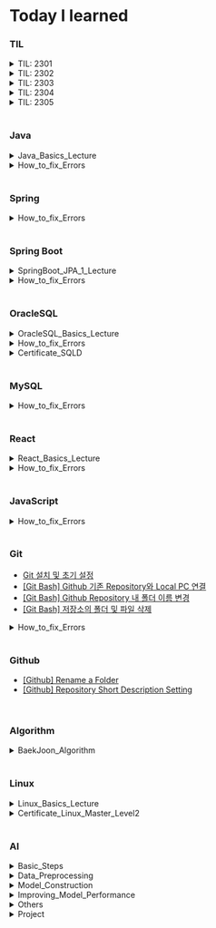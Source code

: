 # Today I learned

### TIL
<details>
<summary>TIL: 2301</summary>

- [230113_TIL](https://hj0216.tistory.com/2)  
- [230114_TIL](https://hj0216.tistory.com/4)
- [230115_TIL](https://hj0216.tistory.com/8)
- [230116_TIL](https://hj0216.tistory.com/14)
- [230117_TIL](https://hj0216.tistory.com/19)
- [230118_TIL](https://hj0216.tistory.com/22)
- [230119_TIL](https://hj0216.tistory.com/25)
- [230120_TIL](https://hj0216.tistory.com/27)
- [230121_TIL](https://hj0216.tistory.com/35)
- [230122_TIL](https://hj0216.tistory.com/37)
- [230123_TIL](https://hj0216.tistory.com/46)
- [230124_TIL](https://hj0216.tistory.com/55)
- [230125_TIL](https://hj0216.tistory.com/64)
- [230126_TIL](https://hj0216.tistory.com/66)
- [230127_TIL](https://hj0216.tistory.com/71)
- [230128_TIL](https://hj0216.tistory.com/73)
- [230129_TIL](https://hj0216.tistory.com/75)
- [230130_TIL](https://hj0216.tistory.com/78)
- [230131_TIL](https://hj0216.tistory.com/79)
</details>



<details>
<summary>TIL: 2302</summary>

- [230201_TIL](https://hj0216.tistory.com/82)
- [230202_TIL](https://hj0216.tistory.com/83)
- [230203_TIL](https://hj0216.tistory.com/84)
- [230204_TIL](https://hj0216.tistory.com/89)
- [230205_TIL](https://hj0216.tistory.com/99)
- [230206_TIL](https://hj0216.tistory.com/102)
- [230207_TIL](https://hj0216.tistory.com/103)
- [230208_TIL](https://hj0216.tistory.com/104)
- [230209_TIL](https://hj0216.tistory.com/105)
- [230210_TIL](https://hj0216.tistory.com/106)
- [230211_TIL](https://hj0216.tistory.com/107)
- [230212_TIL](https://hj0216.tistory.com/112)
- [230213_TIL](https://hj0216.tistory.com/115)
- [230214_TIL](https://hj0216.tistory.com/117)
- [230215_TIL](https://hj0216.tistory.com/118)
- [230216_TIL](https://hj0216.tistory.com/119)
- [230217_TIL](https://hj0216.tistory.com/122)
- [230218_TIL](https://hj0216.tistory.com/127)
- [230219_TIL](https://hj0216.tistory.com/129)
- [230220_TIL](https://hj0216.tistory.com/134)
- [230221_TIL](https://hj0216.tistory.com/140)
- [230222_TIL](https://hj0216.tistory.com/146)
- [230223_TIL](https://hj0216.tistory.com/148)
- [230224_TIL](https://hj0216.tistory.com/152)
- [230225_TIL](https://hj0216.tistory.com/156)
- [230226_TIL](https://hj0216.tistory.com/161)
- [230227_TIL](https://hj0216.tistory.com/168)
- [230228_TIL](https://hj0216.tistory.com/175)
</details>



<details>
<summary>TIL: 2303</summary>

- [230301_TIL](https://hj0216.tistory.com/180)
- [230302_TIL](https://hj0216.tistory.com/186)
- [230303_TIL](https://hj0216.tistory.com/193)
- [230304_TIL](https://hj0216.tistory.com/201)
- [230305_TIL](https://hj0216.tistory.com/209)
- [230306_TIL](https://hj0216.tistory.com/217)
- [230307_TIL](https://hj0216.tistory.com/222)
- [230308_TIL](https://hj0216.tistory.com/231)
- [230309_TIL](https://hj0216.tistory.com/233)
- [230310_TIL](https://hj0216.tistory.com/237)
- [230311_TIL](https://hj0216.tistory.com/241)
- [230312_TIL](https://hj0216.tistory.com/243)
- [230313_TIL](https://hj0216.tistory.com/246)
- [230314_TIL](https://hj0216.tistory.com/250)
- [230315_TIL](https://hj0216.tistory.com/253)
- [230316_TIL](https://hj0216.tistory.com/256)
- [230317_TIL](https://hj0216.tistory.com/259)
- [230318_TIL](https://hj0216.tistory.com/263)
- [230319_TIL](https://hj0216.tistory.com/269)
- [230320_TIL](https://hj0216.tistory.com/273)
- [230321_TIL](https://hj0216.tistory.com/276)
- [230322_TIL](https://hj0216.tistory.com/278)
- [230323_TIL](https://hj0216.tistory.com/282)
- [230324_TIL](https://hj0216.tistory.com/284)
- [230325_TIL](https://hj0216.tistory.com/288)
- [230326_TIL](https://hj0216.tistory.com/291)
- [230327_TIL](https://hj0216.tistory.com/297)
- [230328_TIL](https://hj0216.tistory.com/303)
- [230329_TIL](https://hj0216.tistory.com/306)
- [230330_TIL](https://hj0216.tistory.com/307)
- [230331_TIL](https://hj0216.tistory.com/310)
</details>



<details>
<summary>TIL: 2304</summary>

- [230401_TIL](https://hj0216.tistory.com/316)
- [230402_TIL](https://hj0216.tistory.com/317)
- [230403_TIL](https://hj0216.tistory.com/325)
- [230404_TIL](https://hj0216.tistory.com/327)
- [230405_TIL](https://hj0216.tistory.com/332)
- [230406_TIL](https://hj0216.tistory.com/333)
- [230407_TIL](https://hj0216.tistory.com/336)
- [230408_TIL](https://hj0216.tistory.com/342)
- [230409_TIL](https://hj0216.tistory.com/344)
- [230410_TIL](https://hj0216.tistory.com/351)
- [230411_TIL](https://hj0216.tistory.com/352)
- [230412_TIL](https://hj0216.tistory.com/354)
- [230413_TIL](https://hj0216.tistory.com/357)
- [230414_TIL](https://hj0216.tistory.com/358)
- [230415_TIL](https://hj0216.tistory.com/360)
- [230416_TIL](https://hj0216.tistory.com/363)
- [230417_TIL](https://hj0216.tistory.com/365)
- [230418_TIL](https://hj0216.tistory.com/367)
- [230419_TIL](https://hj0216.tistory.com/370)
- [230420_TIL](https://hj0216.tistory.com/371)
- [230421_TIL](https://hj0216.tistory.com/374)
- [230422_TIL](https://hj0216.tistory.com/376)
- [230423_TIL](https://hj0216.tistory.com/378)
- [230424_TIL](https://hj0216.tistory.com/380)
- [230425_TIL](https://hj0216.tistory.com/382)
</details>



<details>
<summary>TIL: 2305</summary>

- [230503_TIL](https://hj0216.tistory.com/387)
- [230504_TIL](https://hj0216.tistory.com/389)
- [230505_TIL](https://hj0216.tistory.com/391)
- [230507_TIL](https://hj0216.tistory.com/395)
- [230513_TIL](https://hj0216.tistory.com/406)
- [230521_TIL](https://hj0216.tistory.com/424)
- [230527_TIL](https://hj0216.tistory.com/455)
</details>
<br/>





### Java
<details>
<summary>Java_Basics_Lecture</summary>

- [[자바의 정석_기초편] Chapter02. 변수(Variable)](https://hj0216.tistory.com/85)
- [[자바의 정석_기초편] Chapter03. 연산자(Operator)](https://hj0216.tistory.com/90)
- [[자바의 정석_기초편] Chapter04. 조건문(If)과 반복문(While, For)_1](https://hj0216.tistory.com/324)
- [[자바의 정석_기초편] Chapter04. 조건문(If)과 반복문(While, For)_2](https://hj0216.tistory.com/328)
- [[자바의 정석_기초편] Chapter05. 배열(Array)_1](https://hj0216.tistory.com/330)
- [[자바의 정석_기초편] Chapter05. 배열(Array)_2](https://hj0216.tistory.com/334)
- [[자바의 정석_기초편] Chapter06. 객체지향 언어(Object Oriented Language)_1](https://hj0216.tistory.com/337)
- [[자바의 정석_기초편] Chapter06. 객체지향 언어(Object Oriented Language)_2](https://hj0216.tistory.com/341)
- [[자바의 정석_기초편] Chapter06. 객체지향 언어(Object Oriented Language)_3](https://hj0216.tistory.com/345)
- [[자바의 정석_기초편] Chapter07. 객체지향(Object Oriented)_1](https://hj0216.tistory.com/349)
- [[자바의 정석_기초편] Chapter07. 객체지향(Object Oriented)_2](https://hj0216.tistory.com/394)
- [[자바의 정석_기초편] Chapter07. 객체지향(Object Oriented)_3](https://hj0216.tistory.com/398)
- [[자바의 정석_기초편] Chapter07. 객체지향(Object Oriented)_4](https://hj0216.tistory.com/401)
- [[자바의 정석_기초편] Chapter07. 객체지향(Object Oriented)_5](https://hj0216.tistory.com/403)
- [[자바의 정석_기초편] Chapter08. 예외처리(Exception)](https://hj0216.tistory.com/405)
- [[자바의 정석_기초편] Chapter09. java.lang package / Useful class_1](https://hj0216.tistory.com/409)
- [[자바의 정석_기초편] Chapter09. java.lang package / Useful class_2](https://hj0216.tistory.com/417)
- [[자바의 정석_기초편] Chapter10. 날짜와 시간 & 형식화](https://hj0216.tistory.com/422)
- [[자바의 정석_기초편] Chapter11. 컬렉션 프레임워크 (Collections framework)_1](https://hj0216.tistory.com/443)
</details>



<details>
<summary>How_to_fix_Errors</summary>

- [[해결 방법] Cannot invoke getClass() on the primitive type double](https://hj0216.tistory.com/136)
- [[해결 방법] Cannot store to char array because ... is null](https://hj0216.tistory.com/108)
- [[해결 방법] java.util.ConcurrentModificationException](https://hj0216.tistory.com/121)
- [[해결 방법] java.util.IllegalFormatPrecisionException: 2](https://hj0216.tistory.com/123)
- [[해결 방법] java.io.NotSerializableException](https://hj0216.tistory.com/124)
- [[해결 방법] java.io.InvalidClassException](https://hj0216.tistory.com/125)
- [[해결 방법] java.lang.ArrayIndexOutOfBoundsException](https://hj0216.tistory.com/131)
- [[해결 방법] java.util.NoSuchElementException](https://hj0216.tistory.com/313)
- [[해결 방법] java.lang.NumberFormatException](https://hj0216.tistory.com/319)
- [[해결 방법] java.lang.ClassNotFoundException: oracle.jdbc.driver.OracleDriver](https://hj0216.tistory.com/143)
- [[해결 방법] java.sql.SQLException: 부적합한 열 인덱스](https://hj0216.tistory.com/142)
- [[해결 방법] Resource leak: '...' is never closed](https://hj0216.tistory.com/114)
- [[해결 방법] The method is ambiguous for the type Class](https://hj0216.tistory.com/346)
- [[해결 방법] The local variable a may not have been initialized](https://hj0216.tistory.com/109)
- [[해결 방법] Type mismatch: cannot convert from int to char](https://hj0216.tistory.com/120)
- [[해결 방법] Type '...' already exists with same name but different case.](https://hj0216.tistory.com/149)
- [[해결 방법] Unhandled exception type ParseException](https://hj0216.tistory.com/116)
- [[해결 방법] Server Tomcat v9.0 Server at localhost failed to start.](https://hj0216.tistory.com/154)
- [[해결 방법] Variable cannot be resolved to a variable](https://hj0216.tistory.com/111)
</details>
<br/>





### Spring
<details>
<summary>How_to_fix_Errors</summary>

- [[해결 방법] No default constructor found](https://hj0216.tistory.com/340)
- [[해결 방법] nested exception is java.lang.NullPointerException](https://hj0216.tistory.com/347)
</details>
<br/>





### Spring Boot
<details>
<summary>SpringBoot_JPA_1_Lecture</summary>

- [[SpringBoot_JPA_1] resources/static and templates](https://hj0216.tistory.com/421)
- [[SpringBoot_JPA_1] @Embeddable, @Embedded](https://hj0216.tistory.com/428)
- [[SpringBoot_JPA_1] @OneToMany, @ManyToOne](https://hj0216.tistory.com/429)
- [[SpringBoot_JPA_1] @Inheritance @DiscriminatorColumn](https://hj0216.tistory.com/430)
- [[SpringBoot_JPA_1] @Enumerated](https://hj0216.tistory.com/433)
- [[SpringBoot_JPA_1] @JoinTable](https://hj0216.tistory.com/434)
- [[SpringBoot_JPA_1] JPA Entity Default Constructor](https://hj0216.tistory.com/435)
- [[SpringBoot_JPA_1] FetchType.LAZY, EAGER](https://hj0216.tistory.com/444)
- [[SpringBoot_JPA_1] Cascade Type](https://hj0216.tistory.com/445)
- [[SpringBoot_JPA_1] Injection](https://hj0216.tistory.com/446)
- [[SpringBoot_JPA_1] create Private Method](https://hj0216.tistory.com/450)
- [[SpringBoot_JPA_1] StringUtils.hasText()](https://hj0216.tistory.com/451)
- [[SpringBoot_JPA_1] Dirty Checking & Merge](https://hj0216.tistory.com/458)
- [[SpringBoot_JPA_1] @Transactional](https://hj0216.tistory.com/465)
- [[SpringBoot_JPA_1] @NoArgsConstructor](https://hj0216.tistory.com/470)
- [[SpringBoot_JPA_1] TypedQuery](https://hj0216.tistory.com/483)
</details>



<details>
<summary>How_to_fix_Errors</summary>

- [[해결 방법] No EntityManager with actual transaction available for current thread](https://hj0216.tistory.com/426)
- [[해결 방법] SQLGrammarException: could not prepare statement](https://hj0216.tistory.com/427)
- [[해결 방법] nested exception is org.hibernate.DuplicateMappingException](https://hj0216.tistory.com/432)
- [[해결 방법] Unable to create requested service](https://hj0216.tistory.com/447)
- [[해결 방법] org.springframework.validation.BindException:](https://hj0216.tistory.com/452)
- [[해결 방법] Request method 'POST' not supported](https://hj0216.tistory.com/457)
- [[해결 방법] org.hibernate.hql.internal.ast.QuerySyntaxException: unexpected token: .](https://hj0216.tistory.com/462)
- [[해결 방법] No matching variant of org.springframework.boot:spring-boot-gradle-plugin:3.1.0 was found](https://hj0216.tistory.com/463)
- [[해결 방법] Whitelabel Error Page](https://hj0216.tistory.com/467)
- [[해결 방법] import org.springframework cannot be resolved](https://hj0216.tistory.com/468)
- [[해결 방법] No projects are found to import](https://hj0216.tistory.com/469)
</details>
<br/>





### OracleSQL
<details>
<summary>OracleSQL_Basics_Lecture</summary>

- [Oracle SQL 강의 - 01강 학습 안내(SQL, DB, DBMS의 의미와 필요성)](https://hj0216.tistory.com/18)
- [Oracle SQL 강의 - 02강 오라클 DBMS 18c XE 설치하기](https://hj0216.tistory.com/58)
- [Oracle SQL 강의 - 03강 SQL Developer 설치하기](https://hj0216.tistory.com/65)
- [Oracle SQL 강의 - 04강 오라클 PDB 서버에 접속하기](https://hj0216.tistory.com/110)
- [Oracle SQL 강의 - 05강 수업용 사용자와 데이터베이스 생성하기](https://hj0216.tistory.com/113)
- [Oracle SQL 강의 - 06강 MEMBER 테이블 생성하기](https://hj0216.tistory.com/132)
- [Oracle SQL 강의 - 07강 오라클 데이터 형식 #1 (문자 형식)](https://hj0216.tistory.com/135)
- [Oracle SQL 강의 - 08강 오라클 데이터 형식 #2 (숫자,날짜 형식)](https://hj0216.tistory.com/141)
- [Oracle SQL 강의 - 09강 테이블 수정하기(ALTER TABLE)](https://hj0216.tistory.com/151)
- [Oracle SQL 강의 - 10강 SQL 쿼리 연습을 테이블 준비하기](https://hj0216.tistory.com/153)
- [Oracle SQL 강의 - 11강 데이터 조작하기 #1 (INSERT/SELECT)](https://hj0216.tistory.com/157)
- [Oracle SQL 강의 - 12강 데이터 조작하기 #2 (UPDATE/DELETE)](https://hj0216.tistory.com/162)
- [Oracle SQL 강의 - 13강 Transaction 처리를 위한 Commit/RollBack](https://hj0216.tistory.com/169)
- [Oracle SQL 강의 - 14강 연산을 통한 데이터 조회 (산술 연산자)](https://hj0216.tistory.com/178)
- [Oracle SQL 강의 - 15강 비교연산자(=,!=,^=,...)](https://hj0216.tistory.com/188)
- [Oracle SQL 강의 - 16강 관계연산자(AND, OR, BETWEEN, IN)](https://hj0216.tistory.com/195)
- [Oracle SQL 강의 - 17강 패턴 비교 연산자(LIKE, %, _ )](https://hj0216.tistory.com/202)
- [Oracle SQL 강의 - 18강 정규식을 이용한 패턴 비교(REGEX_LIKE)](https://hj0216.tistory.com/210)
- [Oracle SQL 강의 - 19강 문자열 비교를 위한 정규식(^\D\w+@...)](https://hj0216.tistory.com/218)
- [Oracle SQL 강의 - 20강 ROWNUM 그리고 행 제한하기](https://hj0216.tistory.com/225)
- [Oracle SQL 강의 - 21강 중복 값 제거하기 DISTINCT](https://hj0216.tistory.com/229)
- [Oracle SQL 강의 - 22강 중간요약과 함수 단원 안내](https://hj0216.tistory.com/234)
- [Oracle SQL 강의 - 23강 문자열 내장 함수 #1](https://hj0216.tistory.com/236)
- [Oracle SQL 강의 - 24강 문자열 내장 함수 #2](https://hj0216.tistory.com/240)
- [Oracle SQL 강의 - 25강 숫자 내장 함수(ABS/SIGN/ROUND/TRUNC/CEIL/FLOOR)](https://hj0216.tistory.com/244)
- [Oracle SQL 강의 - 26강 날짜 함수(SYSDATE/CURRENT_DATE/SYSTIMESTAMP/CURRENT_...)](https://hj0216.tistory.com/248)
- [Oracle SQL 강의 - 27강 형식 변환 함수(TO_DATE/TO_CHAR/TO_NUMBER/TO_TIMESTAMP)](https://hj0216.tistory.com/251)
- [Oracle SQL 강의 - 28강 NULL 관련 함수(NVL/NVL2/NULLIF)와 DECODE 함수](https://hj0216.tistory.com/254)
- [Oracle SQL 강의 - 29강 SELECT 구절과 정렬(ORDER BY)](https://hj0216.tistory.com/257)
- [Oracle SQL 강의 - 30강 집계 함수와 GROUP BY](https://hj0216.tistory.com/260)
- [Oracle SQL 강의 - 31강 HAVING 절](https://hj0216.tistory.com/262)
- [Oracle SQL 강의 - 32강 ROW_NUMBER(), RANK(), DENSE_RANK()](https://hj0216.tistory.com/270)
- [Oracle SQL 강의 - 33강 부조회(서브쿼리)](https://hj0216.tistory.com/272)
- [Oracle SQL 강의 - 34강 INNER 조인(JOIN)](https://hj0216.tistory.com/275)
- [Oracle SQL 강의 - 35강 LEFT/RIGHT/FULL 아웃터 조인(OUTER JOIN)](https://hj0216.tistory.com/279)
- [Oracle SQL 강의 - 36강 OUTER JOIN을 이용한 게시글 목록 조회](https://hj0216.tistory.com/281)
- [Oracle SQL 강의 - 37강 SELF JOIN](https://hj0216.tistory.com/285)
- [Oracle SQL 강의 - 38강 오라클 OLD JOIN](https://hj0216.tistory.com/287)
- [Oracle SQL 강의 - 39강 유니온(UNION)](https://hj0216.tistory.com/290)
- [Oracle SQL 강의 - 40강 View(뷰)의 의미와 생성방법](https://hj0216.tistory.com/299)
- [Oracle SQL 강의 - 41강 데이터 딕셔너리](https://hj0216.tistory.com/302)
- [Oracle SQL 강의 - 42강 도메인 제약조건](https://hj0216.tistory.com/305)
- [Oracle SQL 강의 - 43강 체크 제약조건](https://hj0216.tistory.com/309)
- [Oracle SQL 강의 - 44강 정규식을 이용한 체크 제약조건](https://hj0216.tistory.com/311)
- [Oracle SQL 강의 - 45강 Entity 제약조건(Primary Key, Unique)](https://hj0216.tistory.com/314)
- [[완강] Oracle SQL 강의 - 46강 시퀀스(Sequence)](https://hj0216.tistory.com/318)
</details>



<details>
<summary>How_to_fix_Errors</summary>

- [[해결 방법] ORA-00001: 무결성 제약 조건에 위배됩니다](https://hj0216.tistory.com/219)
- [[해결 방법] ORA-00904: "...": 부적합한 식별자](https://hj0216.tistory.com/223)
- [[해결 방법] ORA-00909: 인수의 개수가 부적합합니다](https://hj0216.tistory.com/385)
- [[해결 방법] ORA-00913: 값의 수가 너무 많습니다](https://hj0216.tistory.com/215)
- [[해결 방법] ORA-00917: 누락된 콤마](https://hj0216.tistory.com/397)
- [[해결 방법] ORA-00918: 열의 정의가 애매합니다](https://hj0216.tistory.com/172)
- [[해결 방법] ORA-00925: INTO 키워드가 누락되었습니다](https://hj0216.tistory.com/362)
- [[해결 방법] ORA-00927: 누락된 등호](https://hj0216.tistory.com/348)
- [[해결 방법] ORA-00933: SQL 명령어가 올바르게 종료되지 않았습니다](https://hj0216.tistory.com/184)
- [[해결 방법] ORA-00934: 그룹 함수는 허가되지 않습니다](https://hj0216.tistory.com/171)
- [[해결 방법] ORA-00936: 누락된 표현식](https://hj0216.tistory.com/174)
- [[해결 방법] ORA-00937: 단일 그룹의 그룹 함수가 아닙니다](https://hj0216.tistory.com/196)
- [[해결 방법] ORA-00979: GROUP BY 표현식이 아닙니다](https://hj0216.tistory.com/170)
- [[해결 방법] ORA-00984: 열을 사용할 수 없습니다](https://hj0216.tistory.com/200)
- [[해결 방법] ORA-00998: 이 식은 열의 별명과 함께 지정해야 합니다](https://hj0216.tistory.com/226)
- [[해결 방법] ORA-01031: 권한이 불충분합니다](https://hj0216.tistory.com/228)
- [[해결 방법] ORA-12899: 열에 대한 값이 너무 큼](https://hj0216.tistory.com/375)
- [[해결 방법] ORA-01400: NULL을 TABLE 안에 삽입할 수 없습니다](https://hj0216.tistory.com/194)
- [[해결 방법] ORA-01402: 뷰의 WITH CHECK OPTION의 조건에 위배 됩니다](https://hj0216.tistory.com/224)
- [[해결 방법] ORA-01468: outer-join된 테이블은 1개만 지정할 수 있습니다](https://hj0216.tistory.com/198)
- [[해결 방법] ORA-01748: 열명 그 자체만 사용할 수 있습니다](https://hj0216.tistory.com/176)
- [[해결 방법] ORA-01789: 질의 블록은 부정확한 수의 결과 열을 가지고 있습니다](https://hj0216.tistory.com/190)
- [[해결 방법] ORA-02261: 고유 키 또는 기본 키가 이미 존재하고 있습니다](https://hj0216.tistory.com/220)
- [[해결 방법] ORA-02290: 체크 제약조건이 위배되었습니다](https://hj0216.tistory.com/213)
- [[해결 방법] ORA-02291: 무결성 제약조건이 위배되었습니다- 부모 키가 없습니다](https://hj0216.tistory.com/211)
- [[해결 방법] ORA-02292: 무결성 제약조건이 위배되었습니다- 자식 레코드가 발견되었습니다](https://hj0216.tistory.com/212)
- [[해결 방법] ORA-02437: (TABLE_PK)을 검증할 수 없습니다 - 잘못된 기본 키입니다](https://hj0216.tistory.com/199)
- [[해결 방법] ORA-25154: USING 절의 열 부분은 식별자를 가질 수 없음](https://hj0216.tistory.com/177)
- [[해결 방법] ORA-30076: 발췌 소스에 발췌 필트가 부적당합니다](https://hj0216.tistory.com/164)
- [[해결 방법] ORA-42399: 읽기 전용 뷰에서는 DML 작업을 수행할 수 없습니다](https://hj0216.tistory.com/230)
- [[해결 방법] HIDDEN COLUMN ROWNUM 조회 문제](https://hj0216.tistory.com/189)
- [[해결 방법] COLUMN ALIAS 부적합 식별자 문제](https://hj0216.tistory.com/238)
</details>



<details>
<summary>Certificate_SQLD</summary>

- [[Certificate] SQLD (220528_45)](https://hj0216.tistory.com/265)
- [[Certificate] SQLD (201129_39)](https://hj0216.tistory.com/264)
- [[Certificate] SQLD (200906_38)](https://hj0216.tistory.com/266)
- [[Certificate] SQLD (200530_37)](https://hj0216.tistory.com/267)
</details>
<br/>





### MySQL

<details>
<summary>How_to_fix_Errors</summary>

- [[해결 방법] Error Code: 1046. No database selected](https://hj0216.tistory.com/396)
</details>
<br/>





### React
<details>
<summary>React_Basics_Lecture</summary>

- [[ReactJS_영화_웹] #2 THE BASICS OF REACT](https://hj0216.tistory.com/18)
- [[ReactJS_영화_웹] #3 STATE](https://hj0216.tistory.com/410)
- [[ReactJS_영화_웹] #4 PROPS](https://hj0216.tistory.com/411)
- [[ReactJS_영화_웹] #5 CREATE REACT APP](https://hj0216.tistory.com/413)
- [[ReactJS_영화_웹] #6 EFFECTS](https://hj0216.tistory.com/415)
- [[ReactJS_영화_웹] #7 TO DO LIST](https://hj0216.tistory.com/418)
- [[ReactJS_영화_웹] #7 COIN TRACKER](https://hj0216.tistory.com/420)
- [[ReactJS_영화_웹] #7 MOVIE APP](https://hj0216.tistory.com/423)
- [[ReactJS_영화_웹] #7 MOVIE APP UPGRADE(HOME)](https://hj0216.tistory.com/431)
- [[ReactJS_Complete] Arrow Functions](https://hj0216.tistory.com/436)
- [[ReactJS_Complete] Exports and Imports](https://hj0216.tistory.com/437)
- [[ReactJS_Complete] Destructuring](https://hj0216.tistory.com/441)
- [[ReactJS_Complete] Useful JavaScript Function](https://hj0216.tistory.com/442)
- [[ReactJS_영화_웹] #7 MOVIE APP UPGRADE(DETAIL)](https://hj0216.tistory.com/448)
- [[ReactJS_Complete] Wrapper Component](https://hj0216.tistory.com/453)
- [[ReactJS_Complete] React.createElement](https://hj0216.tistory.com/454)
- [[ReactJS_Complete] useState() and Object](https://hj0216.tistory.com/459)
- [[ReactJS_Complete] Child-to-Parent Component Communication (Bottom-up)](https://hj0216.tistory.com/460)
- [[ReactJS_Complete] Controlled Component, Uncontrolled Component](https://hj0216.tistory.com/464)
- [[ReactJS_Complete] Outputting Conditional Content](https://hj0216.tistory.com/471)
- [[ReactJS_Complete] CSS: transition](https://hj0216.tistory.com/473)
- [[ReactJS_Complete] For ... in or of](https://hj0216.tistory.com/474)
- [[ReactJS_Complete] Conditional Styling](https://hj0216.tistory.com/476)
- [[ReactJS_Complete] CSS: @media](https://hj0216.tistory.com/477)
- [[ReactJS_Complete] JSX Limitations & Workarounds](https://hj0216.tistory.com/479)
- [[ReactJS_Complete] <div> Soup](https://hj0216.tistory.com/480)
- [[ReactJS_Complete] ReactDOM.createPortal()](https://hj0216.tistory.com/481)
- [[ReactJS_Complete] React.useRef()](https://hj0216.tistory.com/482)
</details>



<details>
<summary>How_to_fix_Errors</summary>

- [[해결 방법] TypeError: Cannot read property 'map' of undefined](https://hj0216.tistory.com/412)
- [[해결 방법] Adjacent JSX elements must be wrapped in an enclosing tag](https://hj0216.tistory.com/419)
- [[해결 방법] TypeError: Cannot read property 'rating' of undefined](https://hj0216.tistory.com/425)
- [[해결 방법] A complete log of this run can be found in:](https://hj0216.tistory.com/438)
- [[해결 방법] Encountered two children with the same key](https://hj0216.tistory.com/478)
</details>

<br/>





### JavaScript
<details>
<summary>How_to_fix_Errors</summary>

- [[해결 방법] Uncaught ReferenceError: Cannot access '...' before initialization](https://hj0216.tistory.com/293)
- [[해결 방법] Uncaught ReferenceError: Invalid left-hand side expression in postfix operation](https://hj0216.tistory.com/298)
- [[해결 방법] Uncaught ReferenceError: ... is not defined](https://hj0216.tistory.com/323)
- [[해결 방법] Uncaught SyntaxError: Identifier '...' has already been declared](https://hj0216.tistory.com/292)
- [[해결 방법] Uncaught SyntaxError: Missing initializer in const declaration](https://hj0216.tistory.com/295)
- [[해결 방법] Uncaught SyntaxError: Unexpected token 'const'](https://hj0216.tistory.com/296)
- [[해결 방법] Uncaught TypeError: Assignment to constant variable](https://hj0216.tistory.com/294)
- [[해결 방법] Uncaught TypeError: Cannot set properties of null](https://hj0216.tistory.com/322)
- [[해결 방법] Uncaught ReferenceError: Must call super constructor](https://hj0216.tistory.com/440)
</details>
<br/>





### Git
- [Git 설치 및 초기 설정](https://hj0216.tistory.com/39)
- [[Git Bash] Github 기존 Repository와 Local PC 연결](https://hj0216.tistory.com/321)
- [[Git Bash] Github Repository 내 폴더 이름 변경](https://hj0216.tistory.com/11)
- [[Git Bash] 저장소의 폴더 및 파일 삭제](https://hj0216.tistory.com/41)



<details>
<summary>How_to_fix_Errors</summary>

- [[해결 방법] Another git process seems to be running in this repository](https://hj0216.tistory.com/15)
- [[해결 방법] error: failed to push some refs to 'https://github.com/'](https://hj0216.tistory.com/38)
- [[해결 방법] fetal: bad source](https://hj0216.tistory.com/23)
- [[해결 방법] fatal: not a git repository (or any of the parent directories): .git](https://hj0216.tistory.com/12)
- [[해결 방법] fatal: refusing to merge unrelated histories](https://hj0216.tistory.com/40)
- [[해결 방법] fatal: The current branch main has no upstream branch](https://hj0216.tistory.com/24)
- [[해결 방법] Permission denied](https://hj0216.tistory.com/13)
- [[해결 방법] this operation must be run in a work tree](https://hj0216.tistory.com/16)
</details>
<br/>





### Github
- [[Github] Rename a Folder](https://hj0216.tistory.com/10)
- [[Github] Repository Short Description Setting](https://hj0216.tistory.com/158)
<br/>





### Algorithm
<details>
<summary>BaekJoon_Algorithm</summary>

- [[BaekJoon] 2557번 Hello World 문제풀이 (Success)](https://hj0216.tistory.com/138)
- [[BaekJoon] 1000번 A+B 문제풀이 (Success)](https://hj0216.tistory.com/139)
- [[BaekJoon] 1001번 A-B 문제풀이 (Success)](https://hj0216.tistory.com/144)
- [[BaekJoon] 2588번 곱셈 문제풀이 (Success)](https://hj0216.tistory.com/147)
- [[BaekJoon] 10998번 A*B 문제풀이 (Success)](https://hj0216.tistory.com/150)
- [[BaekJoon] 10172번 개 문제풀이 (Success)](https://hj0216.tistory.com/155)
- [[BaekJoon] 10926번 ??! 문제풀이 (Success)](https://hj0216.tistory.com/163)
- [[BaekJoon] 2292번 벌집 문제풀이 (Success)](https://hj0216.tistory.com/173)
- [[BaekJoon] 18108번 1998년생인 내가 태국에서는 2541년생?! 문제풀이 (Success)](https://hj0216.tistory.com/179)
- [[BaekJoon] 1085번 직사각형에서 탈출 문제풀이 (Success)](https://hj0216.tistory.com/187)
- [[BaekJoon] 1008번 A/B 문제풀이 (Success)](https://hj0216.tistory.com/197)
- [[BaekJoon] 3009번 네 번째 점 문제풀이 (Success)](https://hj0216.tistory.com/208)
- [[BaekJoon] 5086번 배수와 약수 문제풀이 (Success)](https://hj0216.tistory.com/216)
- [[BaekJoon] 11382번 꼬마 정민 문제풀이 (Success)](https://hj0216.tistory.com/221)
- [[BaekJoon] 10430번 나머지 문제풀이 (Success)](https://hj0216.tistory.com/227)
- [[BaekJoon] 10171번 고양이 문제풀이 (Success)](https://hj0216.tistory.com/232)
- [[BaekJoon] 10869번 사칙연산 문제풀이 (Success)](https://hj0216.tistory.com/235)
- [[BaekJoon] 1330번 두 수 비교하기 문제풀이 (Success)](https://hj0216.tistory.com/239)
- [[BaekJoon] 9498번 시험 성적 문제풀이 (Success)](https://hj0216.tistory.com/242)
- [[BaekJoon] 2753번 윤년 문제풀이 (Success)](https://hj0216.tistory.com/247)
- [[BaekJoon] 14681번 사분면 고르기 문제풀이 (Success)](https://hj0216.tistory.com/249)
- [[BaekJoon] 2884번 알람 시계 문제풀이 (Success)](https://hj0216.tistory.com/252)
- [[BaekJoon] 2525번 오븐 시계 문제풀이 (Success)](https://hj0216.tistory.com/255)
- [[BaekJoon] 2480번 주사위 세개 문제풀이 (Success)](https://hj0216.tistory.com/258)
- [[BaekJoon] 2739번 구구단 문제풀이 (Success)](https://hj0216.tistory.com/261)
- [[BaekJoon] 2501번 약수 구하기 문제풀이 (Success)](https://hj0216.tistory.com/268)
- [[BaekJoon] 10950번 A+B-3 문제풀이 (Success)](https://hj0216.tistory.com/271)
- [[BaekJoon] 8393번 합 문제풀이 (Success)](https://hj0216.tistory.com/274)
- [[BaekJoon] 10807번 개수 세기 문제풀이 (Success)](https://hj0216.tistory.com/277)
- [[BaekJoon] 27866번 문자와 문자열 문제풀이 (Success)](https://hj0216.tistory.com/280)
- [[BaekJoon] 25304번 영수증 문제풀이 (Success)](https://hj0216.tistory.com/283)
- [[BaekJoon] 25314번 코딩은 체육과목 입니다 문제풀이 (Success)](https://hj0216.tistory.com/286)
- [[BaekJoon] 11021번 A+B-7 문제풀이 (Success)](https://hj0216.tistory.com/289)
- [[BaekJoon] 15552번 빠른 A+B 문제풀이 (Success)](https://hj0216.tistory.com/300)
- [[BaekJoon] 11022번 A+B-8 문제풀이 (Success)](https://hj0216.tistory.com/301)
- [[BaekJoon] 2438번 별 찍기 - 1 문제풀이 (Success)](https://hj0216.tistory.com/304)
- [[BaekJoon] 2439번 별 찍기 - 2 문제풀이 (Success)](https://hj0216.tistory.com/308)
- [[BaekJoon] 10952번 A+B - 5 문제풀이 (Success)](https://hj0216.tistory.com/312)
- [[BaekJoon] 10951번 A+B - 4 문제풀이 (Success)](https://hj0216.tistory.com/315)
- [[BaekJoon] 10818번 최소, 최소 문제풀이 (Success)](https://hj0216.tistory.com/320)
- [[BaekJoon] 2750번 수 정렬 문제풀이 (Success)](https://hj0216.tistory.com/326)
- [[BaekJoon] 10871번 X보다 작은 수 정렬 문제풀이](https://hj0216.tistory.com/329)
- [[BaekJoon] 10818번 최소, 최대 문제풀이 (Success)](https://hj0216.tistory.com/331)
- [[BaekJoon] 2562번 최댓값 문제풀이 (Success)](https://hj0216.tistory.com/335)
- [[BaekJoon] 5597번 과제 안 내신 분..? 문제풀이 (Success)](https://hj0216.tistory.com/338)
- [[BaekJoon] 3052번 나머지 문제풀이 (Success)](https://hj0216.tistory.com/341)
- [[BaekJoon] 1546번 평균 문제풀이 (Success)](https://hj0216.tistory.com/343)
- [[BaekJoon] 10813번 공 바꾸기 문제풀이 (Success)](https://hj0216.tistory.com/350)
- [[BaekJoon] 10810번 공 넣기 문제풀이 (Success)](https://hj0216.tistory.com/353)
- [[BaekJoon] 2743번 단어 길이 재기 문제풀이 (Success)](https://hj0216.tistory.com/355)
- [[BaekJoon] 9086번 문자열 문제풀이 (Success)](https://hj0216.tistory.com/356)
- [[BaekJoon] 11654번 아스키 코드 문제풀이 (Success)](https://hj0216.tistory.com/359)
- [[BaekJoon] 11720번 숫자의 합 문제풀이 (Success)](https://hj0216.tistory.com/361)
- [[BaekJoon] 24262번 알고리즘 수업 - 알고리즘의 수행 시간 1 문제풀이 (Success)](https://hj0216.tistory.com/364)
- [[BaekJoon] 10809번 알파벳 찾기 문제풀이 (Success)](https://hj0216.tistory.com/366)
- [[BaekJoon] 10811번 바구니 뒤집기 문제풀이 (Success)](https://hj0216.tistory.com/368)
- [[BaekJoon] 2675번 문자열 반복 문제풀이 (Success)](https://hj0216.tistory.com/369)
- [[BaekJoon] 25083번 새싹 문제풀이 (Success)](https://hj0216.tistory.com/372)
- [[BaekJoon] 2587번 대표값2 문제풀이 (Success)](https://hj0216.tistory.com/377)
- [[BaekJoon] 2908번 상수 문제풀이 (Success)](https://hj0216.tistory.com/379)
- [[BaekJoon] 25305번 커트라 문제풀이 (Success)](https://hj0216.tistory.com/383)
- [[BaekJoon] 1427번 소트 인사이드 문제풀이 (Success)](https://hj0216.tistory.com/381)
- [[BaekJoon] 24263번 알고리즘 수업 - 알고리즘의 수행 시간 2 문제풀이 (Success)](https://hj0216.tistory.com/384)
- [[BaekJoon] 10988번 팰린드롬인지 확인하기 문제풀이 (Success)](https://hj0216.tistory.com/386)
- [[BaekJoon] 1152번 단어의 개수 문제풀이 (Success)](https://hj0216.tistory.com/388)
- [[BaekJoon] 3003번 킹, 퀸, 룩, 비숍, 나이트, 폰 문제풀이 (Success)](https://hj0216.tistory.com/390)
- [[BaekJoon] 2444번 별 찍기 - 7 문제풀이 (Success)](https://hj0216.tistory.com/393)
- [[BaekJoon] 2869번 달팽이는 올라가고 싶다 문제풀이 (Success)](https://hj0216.tistory.com/167)
- [[BaekJoon] 11718번 그대로 출력하기 문제풀이 (Success)](https://hj0216.tistory.com/399)
- [[BaekJoon] 1157번 단어 공부 문제풀이 (Success)](https://hj0216.tistory.com/400)
- [[BaekJoon] 2745번 진법 변환 문제풀이 (Success)](https://hj0216.tistory.com/402)
- [[BaekJoon] 2720번 세탁소 사장 동혁 문제풀이 (Success)](https://hj0216.tistory.com/404)
- [[BaekJoon] 27323번 직사각형 문제풀이 (Success)](https://hj0216.tistory.com/408)
- [[BaekJoon] 5622번 다이얼 문제풀이 (Success)](https://hj0216.tistory.com/414)
- [[BaekJoon] 14215번 세 막대 문제풀이 (Success)](https://hj0216.tistory.com/416)
- [[BaekJoon] 11005번 진법 변환 2 문제풀이 (Success)](https://hj0216.tistory.com/439)
- [[BaekJoon] 10757번 큰 수 A+B 문제풀이 (Success)](https://hj0216.tistory.com/449)
- [[BaekJoon] 5073번 삼각형과 세 변 문제풀이 (Success)](https://hj0216.tistory.com/456)
- [[BaekJoon] 10101번 삼각형 외우기 문제풀이 (Success)](https://hj0216.tistory.com/461)
- [[BaekJoon] 2903번 중앙 이동 알고리즘 문제풀이 (Success)](https://hj0216.tistory.com/466)
- [[BaekJoon] 9063번 대지 문제풀이 (Success)](https://hj0216.tistory.com/472)
- [[BaekJoon] 15894번 수학은 체육과목 입니다 문제풀이 (Success)](https://hj0216.tistory.com/475)
- [[BaekJoon] 2738번 행렬 덧셈 문제풀이 (Success)](https://hj0216.tistory.com/484)
- [[BaekJoon] 2477번 참외밭 문제풀이 (-ing)](https://hj0216.tistory.com/191)
</details>
<br/>





### Linux
<details>
<summary>Linux_Basics_Lecture</summary>

- [리눅스(Linux) 공부 시작하기](https://hj0216.tistory.com/6)
- [리눅스 기초 30강 시리즈 - 01강 CentOS7 설치](https://hj0216.tistory.com/7)
- [리눅스 기초 30강 시리즈 - 02강 리눅스 원격 접속](https://hj0216.tistory.com/17)
- [리눅스 기초 30강 시리즈 - 03강 Putty 환경 설정](https://hj0216.tistory.com/20)
- [리눅스 기초 30강 시리즈 - 04강 기본 명령어](https://hj0216.tistory.com/21)
- [리눅스 기초 30강 시리즈 - 05강 명령 프롬프트](https://hj0216.tistory.com/26)
- [리눅스 기초 30강 시리즈 - 06강 디렉토리 이해 - HOME](https://hj0216.tistory.com/49)
- [리눅스 기초 30강 시리즈 - 07강 디렉토리 내용 보기](https://hj0216.tistory.com/50)
- [리눅스 기초 30강 시리즈 - 08강 도움말 보기](https://hj0216.tistory.com/51)
- [리눅스 기초 30강 시리즈 - 09강 디렉토리 생성(mkdir) 삭제(rmdir)](https://hj0216.tistory.com/52)
- [리눅스 기초 30강 시리즈 - 10강 파일 내용 보기(cat/nl/more/less)](https://hj0216.tistory.com/53)
- [리눅스 기초 30강 시리즈 - 11강 디렉토리 구조](https://hj0216.tistory.com/59)
- [리눅스 기초 30강 시리즈 - 12강 경로 이동(cd) 절대경로/상대경로](https://hj0216.tistory.com/60)
- [리눅스 기초 30강 시리즈 - 13강 파일 복사(cp) 삭제(rm)](https://hj0216.tistory.com/61)
- [리눅스 기초 30강 시리즈 - 14강 이동(mv) 이름 바꾸기(rename)](https://hj0216.tistory.com/62)
- [리눅스 기초 30강 시리즈 - 15강 자주하는 실수 3가지](https://hj0216.tistory.com/63)
- [리눅스 기초 30강 시리즈 - 16강 패키지 관리(rpm/yum)](https://hj0216.tistory.com/68)
- [리눅스 기초 30강 시리즈 - 17강 vim 편집기](https://hj0216.tistory.com/69)
- [리눅스 기초 30강 시리즈 - 18강 C언어코딩(gcc)](https://hj0216.tistory.com/70)
- [리눅스 기초 30강 시리즈 - 19강 ftp client 사용법](https://hj0216.tistory.com/86)
- [리눅스 기초 30강 시리즈 - 20강 압축(gzip/xz/tar)](https://hj0216.tistory.com/87)
- [리눅스 기초 30강 시리즈 - 21강 권한의 이해](https://hj0216.tistory.com/88)
- [리눅스 기초 30강 시리즈 - 22강 파일 분류](https://hj0216.tistory.com/91)
- [리눅스 기초 30강 시리즈 - 23강 하드 링크 심볼릭 링크](https://hj0216.tistory.com/92)
- [리눅스 기초 30강 시리즈 - 24강 명령어 별칭(alias)](https://hj0216.tistory.com/93)
- [리눅스 기초 30강 시리즈 - 25강 명령어 역사(history)](https://hj0216.tistory.com/94)
- [리눅스 기초 30강 시리즈 - 26강 bash - 1](https://hj0216.tistory.com/95)
- [리눅스 기초 30강 시리즈 - 27강 bash - 2](https://hj0216.tistory.com/96)
- [리눅스 기초 30강 시리즈 - 28강 bash - 3](https://hj0216.tistory.com/97)
- [리눅스 기초 30강 시리즈 - 29강 출력 내용 저장](https://hj0216.tistory.com/98)
- [[완강] 리눅스 기초 30강 시리즈 - 30강 설치 후 할 일](https://hj0216.tistory.com/101)
</details>



<details>
<summary>Certificate_Linux_Master_Level2</summary>

- [[Certificate] Linux Master Level2 (221210_1-40)](https://hj0216.tistory.com/137)
- [[Certificate] Linux Master Level2 (221210_41-80)](https://hj0216.tistory.com/133)
- [[Certificate] Linux Master Level2 (220903_1-40)](https://hj0216.tistory.com/126)
- [[Certificate] Linux Master Level2 (220903_41-80)](https://hj0216.tistory.com/128)
- [[Certificate] Linux Master Level2 (220611_1-40)](https://hj0216.tistory.com/130)
- [[Certificate] Linux Master Level2 (220611_41-80)](https://hj0216.tistory.com/133)
- [[Certificate] Linux Master Level2 (211211_1-40)](https://hj0216.tistory.com/159)
- [[Certificate] Linux Master Level2 (211211_41-80)](https://hj0216.tistory.com/160)
- [[Certificate] Linux Master Level2 (210911_1-40)](https://hj0216.tistory.com/165)
- [[Certificate] Linux Master Level2 (210911_41-80)](https://hj0216.tistory.com/166)
- [[Certificate] Linux Master Level2 (210313_1-40)](https://hj0216.tistory.com/181)
- [[Certificate] Linux Master Level2 (210313_41-80)](https://hj0216.tistory.com/182)
- [[Certificate] Linux Master Level2 (201212_1-40)](https://hj0216.tistory.com/183)
- [[Certificate] Linux Master Level2 (201212_41-80)](https://hj0216.tistory.com/185)
- [[Certificate] Linux Master Level2 (201010_1-40)](https://hj0216.tistory.com/192)
- [[Certificate] Linux Master Level2 (201010_41-80)](https://hj0216.tistory.com/203)
- [[Certificate] Linux Master Level2 (200613_1-40)](https://hj0216.tistory.com/204)
- [[Certificate] Linux Master Level2 (200613_41-80)](https://hj0216.tistory.com/205)
- [[Certificate] Linux Master Level2 (191214_1-40)](https://hj0216.tistory.com/206)
- [[Certificate] Linux Master Level2 (191214_41-80)](https://hj0216.tistory.com/207)
- [[Certificate] Linux Master Level2 (Summary)](https://hj0216.tistory.com/214)
</details>
<br/>





### AI
<details>
<summary>Basic_Steps</summary>

- [Practice for AI Learning Model Construction](https://hj0216.tistory.com/3)
- [Scalar, Vector, Matirx, Tensor](https://hj0216.tistory.com/30)
- [Pandas pkg and Numpy pkg](https://hj0216.tistory.com/47)
</details>



<details>
<summary>Data_Preprocessing</summary>

- [Split training data and test data](https://hj0216.tistory.com/31)
- [Pandas Package and Missing Value Handling](https://hj0216.tistory.com/36)
- [Classification and One-Hot Encoding](https://hj0216.tistory.com/45)
- [ImageDataGenerator](https://hj0216.tistory.com/100)
</details>



<details>
<summary>Model_Construction</summary>

- [Types of Artificial Neural Networks](https://hj0216.tistory.com/9)
- [ANN Model Construction](https://hj0216.tistory.com/5)
- [MultiLayer Perceptron](https://hj0216.tistory.com/29)
- [Classification Model Construction](https://hj0216.tistory.com/48)
- [CNN Model Construction](https://hj0216.tistory.com/56)
- [CNN Model Construction2](https://hj0216.tistory.com/67)
- [RNN Model Construction](https://hj0216.tistory.com/72)
- [LSTM, Bidirectional, Conv1D](https://hj0216.tistory.com/77)
- [Ensemble Model](https://hj0216.tistory.com/80)
</details>



<details>
<summary>Improving_Model_Performance</summary>

- [Model Performance Indicator](https://hj0216.tistory.com/33)
- [Hyper-parameter Tuning](https://hj0216.tistory.com/28)
- [Activation Function](https://hj0216.tistory.com/42)
- [Data Preprocessing: StandardScaler, MinMaxScaler](https://hj0216.tistory.com/54)
- [Validation Data](https://hj0216.tistory.com/43)
- [Handling Overfitting: EarlyStopping](https://hj0216.tistory.com/44)
</details>



<details>
<summary>Others</summary>

- [Environment Settings for GPU usage](https://hj0216.tistory.com/34)
- [Matplotlib: Scatter and plot](https://hj0216.tistory.com/32)
- [Save model and weights](https://hj0216.tistory.com/57)
- [[Warning] Allocation of ... exceeds 10% of free system memory](https://hj0216.tistory.com/76)
</details>



<details>
<summary>Project</summary>

- [[Project] Stock price prediction using Ensemble model](https://hj0216.tistory.com/74)
</details>
<br/>
